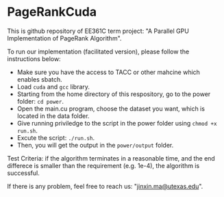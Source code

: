 # PageRankCuda
This is github repository of EE361C term project: "A Parallel GPU Implementation of PageRank Algorithm".

To run our implementation (facilitated version), please follow the instructions below:
+ Make sure you have the access to TACC or other mahcine which enables sbatch.
+ Load `cuda` and `gcc` library.
+ Starting from the home directory of this respository, go to the power folder: `cd power`.
+ Open the main.cu program, choose the dataset you want, which is located in the data folder.
+ Give running priviledge to the script in the power folder using `chmod +x run.sh`.
+ Excute the script: `./run.sh`.
+ Then, you will get the output in the `power/output` folder. 

Test Criteria: if the algorithm terminates in a reasonable time, and the end differece is smaller than the requirement (e.g. 1e-4), the algorithm is successful.

If there is any problem, feel free to reach us: "jinxin.ma@utexas.edu".
